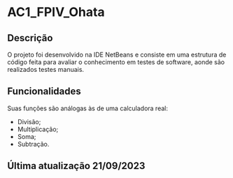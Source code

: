# AC1_FPIV_Ohata
## Descrição
O projeto foi desenvolvido na IDE NetBeans e consiste em uma estrutura de código feita para avaliar o conhecimento em testes de software, aonde são realizados testes manuais.
## Funcionalidades
Suas funções são análogas às de uma calculadora real:
- Divisão;
- Multiplicação;
- Soma;
- Subtração.
## Última atualização 21/09/2023
